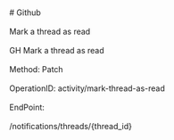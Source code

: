 <br>#     Github</br>
<br>Mark a thread as read</br>
<br>GH Mark a thread as read</br>
<br>Method: Patch</br>
<br>OperationID: activity/mark-thread-as-read</br>
<br>EndPoint:</br>
<br>/notifications/threads/{thread_id}</br>
